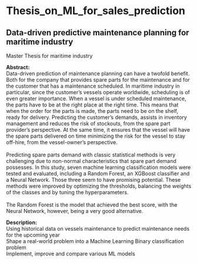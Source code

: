 # Thesis_on_ML_for_sales_prediction

## Data-driven predictive maintenance planning for maritime industry <br>
Master Thesis for maritime industry <br>


**Abstract:**<br>
Data-driven prediction of maintenance planning can have a twofold benefit. Both for the
company that provides spare parts for the maintenance and for the customer that has a
maintenance scheduled. In maritime industry in particular, since the customer’s vessels
operate worldwide, scheduling is of even greater importance. When a vessel is under
scheduled maintenance, the parts have to be at the right place at the right time. This
means that when the order for the parts is made, the parts need to be on the shelf, ready
for delivery. Predicting the customer’s demands, assists in inventory management and
reduces the risk of stockouts, from the spare part provider’s perspective. At the same
time, it ensures that the vessel will have the spare parts delivered on time minimizing the
risk for the vessel to stay off-hire, from the vessel-owner’s perspective.<br> <br>
Predicting spare parts demand with classic statistical methods is very challenging due
to non-normal characteristics that spare part demand possesses. In this study, seven
machine learning classification models were tested and evaluated, including a Random
Forest, an XGBoost classifier and a Neural Network. Those three seem to have promising
potential. These methods were improved by optimizing the thresholds, balancing the
weights of the classes and by tuning the hyperparameters.<br> <br>
The Random Forest is the model that achieved the best score, with the Neural Network,
however, being a very good alternative.


**Description:** <br>
Using historical data on vessels maintenance to predict maintenance needs for the upcoming year <br>
Shape a real-world problem into a Machine Learning Binary classification problem <br>
Implement, improve and compare various ML models
